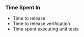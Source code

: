 ### Time Spent In

- Time to release
- Time to release verification
- Time spent executing unit tests
